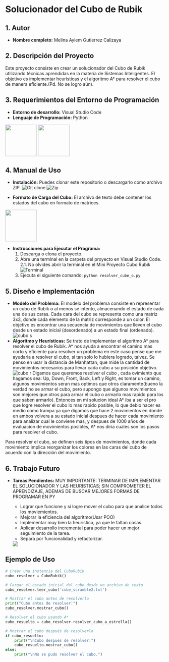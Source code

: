# Solucionador del Cubo de Rubik

## 1. Autor
- **Nombre completo:** Melina Aylem Gutierrez Calizaya

## 2. Descripción del Proyecto
Este proyecto consiste en crear un solucionador del Cubo de Rubik utilizando técnicas aprendidas en la materia de Sistemas Inteligentes. El objetivo es implementar heurísticas y el algoritmo A* para resolver el cubo de manera eficiente.(Pd. No se logro aún).

## 3. Requerimientos del Entorno de Programación
- **Entorno de desarrollo:** Visual Studio Code
- **Lenguaje de Programación:** Python
<img src="/Mini Proyecto Cubo Rubik/src/Python-logo.png" width="100" height="100">
<img src="/Mini Proyecto Cubo Rubik/src/visual-studio-code-icon.webp" width="100" height="100">

## 4. Manual de Uso
- **Instalación:** Puedes clonar este repositorio o descargarlo como archivo ZIP.
![Git clone](/Mini%20Proyecto%20Cubo%20Rubik/src/git_clone.png)
![Zip](/Mini%20Proyecto%20Cubo%20Rubik/src/zip.png)

- **Formato de Carga del Cubo:** El archivo de texto debe contener los estados del cubo en formato de matrices.

<img src="/Mini Proyecto Cubo Rubik/src/formato_cubo.png" width="100" >

- **Instrucciones para Ejecutar el Programa:** 
    1. Descarga o clona el proyecto.
    2. Abre una terminal en la carpeta del proyecto en Visual Studio Code.
        2.1. No olvides abrir la terminal en el Mini Proyecto Cubo Rubik
        ![Terminal](/Mini%20Proyecto%20Cubo%20Rubik/src/terminal.png)
    3. Ejecuta el siguiente comando: `python resolver_cube_o.py`

## 5. Diseño e Implementación
- **Modelo del Problema:**
  El modelo del problema consiste en representar un cubo de Rubik o al menos se intento, almacenando el estado de cada una de sus caras. Cada cara del cubo se representa como una matriz 3x3, donde cada elemento de la matriz corresponde a un color. El objetivo es encontrar una secuencia de movimientos que lleven el cubo desde un estado inicial (desordenado) a un estado final (ordenado).
![cubo s](/Mini%20Proyecto%20Cubo%20Rubik/src/cubo_simulador.png)
- **Algoritmo y Heurísticas:**
  Se trato de implementar el algoritmo A* para resolver el cubo de Rubik. A* nos ayuda a encontrar el camino mas corto y eficiente para resolver un problema en este caso pense que me ayudaria a resolver el cubo, si tan solo lo hubiera logrado, talvez. Se penso en usar la distancia de Manhattan, que mide la cantidad de movimientos necesarios para llevar cada cubo a su posición objetivo.
![cubo r](/Mini%20Proyecto%20Cubo%20Rubik/src/cubo_resuelto.png)
  Digamos que queremos resolver el cubo , cada ovimiento que hagamos sea: Up, Down, Front, Back, Left y Right, es tomar un camino, algunos movimientos seran mas optimos que otros claramente(bueno la verdad no se armar el cubo, pero supongo que algunos movimientos son mejores que otros para armar el cubo o armarlo mas rapido para los que saben armarlo). Entonces en mi solucion ideal A* iba a ser el pro que logre resolver el cubo lo mas rapido posible, lo que debio hacer es medio como trampa ya que digamos que hace 2 movimientos en donde en ambos volvera a su estado inicial despues de hacer cada movimiento para analizar cual le conviene mas, y despues de 1000 años de evaluacion de movimientos posibles, A* nos diria cuales son los pasos para resolver el cubo.

Para resolver el cubo, se definen seis tipos de movimientos, donde cada movimiento implica reorganizar los colores en las caras del cubo de acuerdo con la dirección del movimiento.

## 6. Trabajo Futuro
- **Tareas Pendientes:**
 MUY IMPORTANTE: TERMINAR DE IMPLEMENTAR EL SOLUCIONADOR Y LAS HEURISTICAS; SIN COMPROMETER EL APRENDIZAJE, ADEMAS DE BUSCAR MEJORES FORMAS DE PROGRAMAR EN PY
  - Lograr que funcione y si logre mover el cubo para que analice todos los moviemientos.
  - Mejorar la eficiencia del algoritmo(Usar POO)
  - Implementar muy bien la heuristica, ya que le faltan cosas.
  - Aplicar desarrollo incremental para poder hacer un mejor seguimiento de la tarea.
  - Separa por funcionalidad y refactorizar.

  <img src="/Mini Proyecto Cubo Rubik/src/productividad.webp">

## Ejemplo de Uso
```python
# Crear una instancia del CuboRubik
cubo_resolver = CuboRubik()

# Cargar el estado inicial del cubo desde un archivo de texto
cubo_resolver.leer_cubo('cube_scramble2.txt')

# Mostrar el cubo antes de resolverlo
print("Cubo antes de resolver:")
cubo_resolver.mostrar_cubo()

# Resolver el cubo usando A*
cubo_resuelto = cubo_resolver.resolver_cubo_a_estrella()

# Mostrar el cubo después de resolverlo
if cubo_resuelto:
    print("\nCubo después de resolver:")
    cubo_resuelto.mostrar_cubo()
else:
    print("\nNo se pudo resolver el cubo.")
